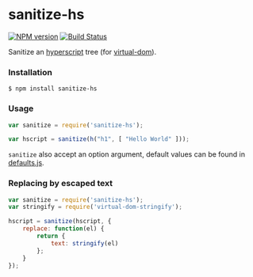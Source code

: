 # sanitize-hs

[![NPM version](https://badge.fury.io/js/sanitize-hs.svg)](http://badge.fury.io/js/sanitize-hs) [![Build Status](https://travis-ci.org/SamyPesse/sanitize-hs.svg?branch=master)](https://travis-ci.org/SamyPesse/html2hs)

Sanitize an [hyperscript](https://github.com/Matt-Esch/virtual-dom/tree/master/virtual-hyperscript) tree (for [virtual-dom](https://github.com/Matt-Esch/virtual-dom)).

### Installation

```
$ npm install sanitize-hs
```

### Usage

``` js
var sanitize = require('sanitize-hs');

var hscript = sanitize(h("h1", [ "Hello World" ]));
```

`sanitize` also accept an option argument, default values can be found in [defaults.js](https://github.com/SamyPesse/sanitize-hs/blob/master/lib/defaults.js).

### Replacing by escaped text

```js
var sanitize = require('sanitize-hs');
var stringify = require('virtual-dom-stringify');

hscript = sanitize(hscript, {
    replace: function(el) {
        return {
            text: stringify(el)
        };
    }
});
```
